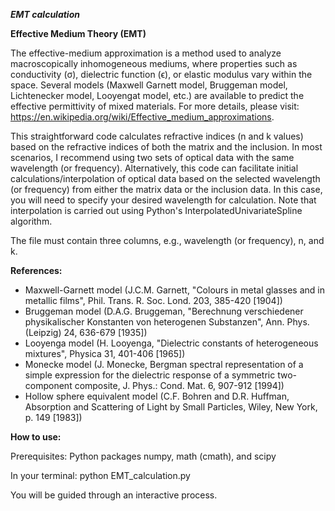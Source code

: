 ***EMT calculation***

**Effective Medium Theory (EMT)**

The effective-medium approximation is a method used to analyze macroscopically inhomogeneous mediums, where properties such as conductivity (σ), dielectric function (ϵ), or elastic modulus vary within the space. Several models (Maxwell Garnett model, Bruggeman model, Lichtenecker model, Looyengat model, etc.) are available to predict the effective permittivity of mixed materials. For more details, please visit: https://en.wikipedia.org/wiki/Effective_medium_approximations.

This straightforward code calculates refractive indices (n and k values) based on the refractive indices of both the matrix and the inclusion. In most scenarios, I recommend using two sets of optical data with the same wavelength (or frequency). Alternatively, this code can facilitate initial calculations/interpolation of optical data based on the selected wavelength (or frequency) from either the matrix data or the inclusion data. In this case, you will need to specify your desired wavelength for calculation. Note that interpolation is carried out using Python's InterpolatedUnivariateSpline algorithm.

The file must contain three columns, e.g., wavelength (or frequency), n, and k.

**References:**

- Maxwell-Garnett model (J.C.M. Garnett, "Colours in metal glasses and in metallic films", Phil. Trans. R. Soc. Lond. 203, 385-420 [1904])
- Bruggeman model (D.A.G. Bruggeman, "Berechnung verschiedener physikalischer Konstanten von heterogenen Substanzen", Ann. Phys. (Leipzig) 24, 636-679 [1935])
- Looyenga model (H. Looyenga, "Dielectric constants of heterogeneous mixtures", Physica 31, 401-406 [1965])
- Monecke model (J. Monecke, Bergman spectral representation of a simple expression for the dielectric response of a symmetric two-component composite, J. Phys.: Cond. Mat. 6, 907-912 [1994])
- Hollow sphere equivalent model (C.F. Bohren and D.R. Huffman, Absorption and Scattering of Light by Small Particles, Wiley, New York, p. 149 [1983])


**How to use:**

Prerequisites: Python packages numpy, math (cmath), and scipy

In your terminal: python EMT_calculation.py

You will be guided through an interactive process.
